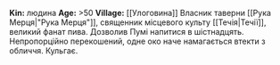 **Kin:** людина
**Age:** >50
**Village:** [[Улоговина]]
Власник таверни [[Рука Мерця|"Рука Мерця"]], священник місцевого культу [[Течія|Течії]], великий фанат пива. Дозволив Пумі напитися в шістнадцять. 
Непропорційно перекошений, одне око наче намагається втекти з обличчя.  Кульгає.